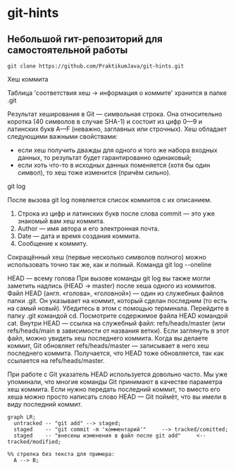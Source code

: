 # git-hints

## Небольшой гит-репозиторий для самостоятельной работы

`git clone https://github.com/PraktikumJava/git-hints.git`

Хеш коммита

Таблица 'соответствия хеш → информация о коммите' хранится в папке .git

Результат хеширования в Git — символьная строка. Она относительно коротка (40 символов в случае SHA-1) и состоит из цифр
0—9 и латинских букв A—F (неважно, заглавных или строчных). Хеш обладает следующими важными свойствами:
- если хеш получить дважды для одного и того же набора входных данных, то результат будет гарантированно одинаковый;
- если хоть что-то в исходных данных поменяется (хотя бы один символ), то хеш тоже изменится (причём сильно).

git log

После вызова git log появляется список коммитов с их описанием.
1. Строка из цифр и латинских букв после слова commit — это уже знакомый вам хеш коммита.
2. Author — имя автора и его электронная почта.
3. Date — дата и время создания коммита.
4. Сообщение к коммиту.

Cокращённый хеш (первые несколько символов полного) можно использовать точно так же, как и полный.
Команда git log --oneline

HEAD — всему голова
При вызове команды git log вы также могли заметить надпись (HEAD -> master) после хеша одного из коммитов.
Файл HEAD (англ. «голова», «головной») — один из служебных файлов папки .git. Он указывает на коммит, который сделан 
последним (то есть на самый новый).
Убедитесь в этом с помощью терминала. Перейдите в папку .git командой cd. Посмотрите содержимое файла HEAD командой cat.
Внутри HEAD — ссылка на служебный файл: refs/heads/master (или refs/heads/main в зависимости от названия ветки).
Если заглянуть в этот файл, можно увидеть хеш последнего коммита.
Когда вы делаете коммит, Git обновляет refs/heads/master — записывает в него хеш последнего коммита. Получается, что
HEAD тоже обновляется, так как ссылается на refs/heads/master.

При работе с Git указатель HEAD используется довольно часто. Мы уже упоминали, что многие команды Git принимают в
качестве параметра хеш коммита. Если нужно передать последний коммит, то вместо его хеша можно просто написать слово 
HEAD — Git поймёт, что вы имели в виду последний коммит.

```mermaid
graph LR;
  untracked -- "git add" --> staged;
  staged    -- "git commit -m 'комментарий'"     --> tracked/comitted;
  staged    -- "внесены изменения в файл после git add"     <-- tracked/modified;

%% стрелка без текста для примера: 
  A --> B;
``` 